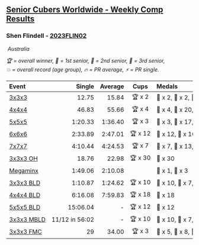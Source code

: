 <style>table {white-space: nowrap;}</style>
<link rel="stylesheet" type="text/css" href="/scw-comp/css/flags.css" />

## [Senior Cubers Worldwide - Weekly Comp Results](/scw-comp/results/)
### Shen Flindell - [2023FLIN02](https://www.worldcubeassociation.org/persons/2023FLIN02)

<i class="flag flag-AU" />&nbsp;Australia

<span style="white-space: nowrap;">🏆 = overall winner</span>, <span style="white-space: nowrap;">🥇 = 1st senior</span>, <span style="white-space: nowrap;">🥈 = 2nd senior</span>, <span style="white-space: nowrap;">🥉 = 3rd senior</span>, <span style="white-space: nowrap;">💥 = overall record (age group)</span>, <span style="white-space: nowrap;">🔥 = PR average</span>, <span style="white-space: nowrap;">⚡ = PR single</span>.

| Event | Single | Average | Cups | Medals | Achievements|
| :-- | --: | --: | :--: | :-- | :-- |
| [3x3x3](333.md) | 12.75 | 15.84 | 🏆 x 2 | 🥇 x 2, 🥈 x 2, 🥉 x 10 | 🔥 x 5, ⚡ x 3 |
| [4x4x4](444.md) | 46.83 | 55.66 | 🏆 x 4 | 🥇 x 4, 🥈 x 20, 🥉 x 5 | 🔥 x 7, ⚡ x 4 |
| [5x5x5](555.md) | 1:20.33 | 1:36.40 | 🏆 x 3 | 🥇 x 3, 🥈 x 17, 🥉 x 9 | 💥 x 4, 🔥 x 4, ⚡ x 4 |
| [6x6x6](666.md) | 2:33.89 | 2:47.01 | 🏆 x 12 | 🥇 x 12, 🥈 x 16, 🥉 x 2 | 💥 x 4, 🔥 x 4, ⚡ x 5 |
| [7x7x7](777.md) | 4:10.44 | 4:24.53 | 🏆 x 7 | 🥇 x 7, 🥈 x 13, 🥉 x 9 | 💥 x 5, 🔥 x 5, ⚡ x 4 |
| [3x3x3 OH](333oh.md) | 18.76 | 22.98 | 🏆 x 30 | 🥇 x 30 | 💥 x 9, 🔥 x 7, ⚡ x 5 |
| [Megaminx](minx.md) | 1:49.06 | 2:10.08 |  | 🥈 x 1, 🥉 x 3 | 🔥 x 5, ⚡ x 5 |
| [3x3x3 BLD](333bf.md) | 1:10.87 | 1:24.62 | 🏆 x 10 | 🥇 x 10, 🥈 x 7, 🥉 x 6 | 🔥 x 3, ⚡ x 5 |
| [4x4x4 BLD](444bf.md) | 6:16.08 | 7:59.83 | 🏆 x 18 | 🥇 x 18 | 💥 x 3, 🔥 x 3, ⚡ x 6 |
| [5x5x5 BLD](555bf.md) | 15:06.04 | - | 🏆 x 12 | 🥇 x 12 | ⚡ x 5 |
| [3x3x3 MBLD](333mbf.md) | 11/12 in 56:02 | - | 🏆 x 10 | 🥇 x 10, 🥈 x 7, 🥉 x 3 | 💥 x 1, ⚡ x 6 |
| [3x3x3 FMC](333fm.md) | 29 | 34.00 | 🏆 x 3 | 🥇 x 5, 🥈 x 8, 🥉 x 5 | 🔥 x 6, ⚡ x 2 |

<!-- Global site tag (gtag.js) - Google Analytics -->
<script async src="https://www.googletagmanager.com/gtag/js?id=UA-86348435-3"></script>
<script>window.dataLayer = window.dataLayer || []; function gtag() {dataLayer.push(arguments);} gtag('js', new Date()); gtag('config', 'UA-86348435-3');</script>
